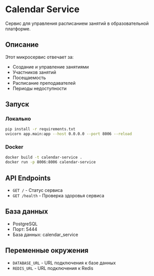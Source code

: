 # Calendar Service

Сервис для управления расписанием занятий в образовательной платформе.

## Описание

Этот микросервис отвечает за:
- Создание и управление занятиями
- Участников занятий
- Посещаемость
- Расписание преподавателей
- Периоды недоступности

## Запуск

### Локально
```bash
pip install -r requirements.txt
uvicorn app.main:app --host 0.0.0.0 --port 8006 --reload
```

### Docker
```bash
docker build -t calendar-service .
docker run -p 8006:8006 calendar-service
```

## API Endpoints

- `GET /` - Статус сервиса
- `GET /health` - Проверка здоровья сервиса

## База данных

- PostgreSQL
- Порт: 5444
- База данных: calendar_service

## Переменные окружения

- `DATABASE_URL` - URL подключения к базе данных
- `REDIS_URL` - URL подключения к Redis